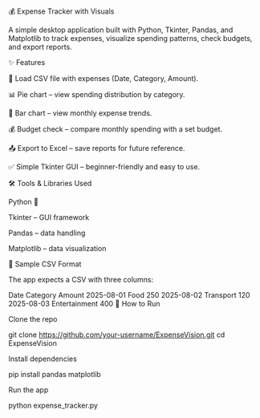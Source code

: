 💰 Expense Tracker with Visuals

A simple desktop application built with Python, Tkinter, Pandas, and Matplotlib to track expenses, visualize spending patterns, check budgets, and export reports.

✨ Features

📂 Load CSV file with expenses (Date, Category, Amount).

📊 Pie chart – view spending distribution by category.

📅 Bar chart – view monthly expense trends.

💰 Budget check – compare monthly spending with a set budget.

📤 Export to Excel – save reports for future reference.

✅ Simple Tkinter GUI – beginner-friendly and easy to use.

🛠️ Tools & Libraries Used

Python
 🐍

Tkinter
 – GUI framework

Pandas
 – data handling

Matplotlib
 – data visualization

📂 Sample CSV Format

The app expects a CSV with three columns:

Date	Category	Amount
2025-08-01	Food	250
2025-08-02	Transport	120
2025-08-03	Entertainment	400
🚀 How to Run

Clone the repo

git clone https://github.com/your-username/ExpenseVision.git
cd ExpenseVision


Install dependencies

pip install pandas matplotlib


Run the app

python expense_tracker.py
